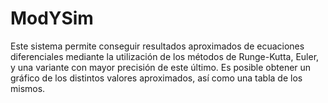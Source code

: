 # ModYSim

Este sistema permite conseguir resultados aproximados de ecuaciones diferenciales mediante la utilización de los métodos de Runge-Kutta, Euler, y una variante con mayor precisión de este último. Es posible obtener un gráfico de los distintos valores aproximados, así como una tabla de los mismos.

